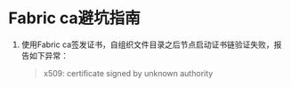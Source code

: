 # Fabric ca避坑指南

1. 使用Fabric ca签发证书，自组织文件目录之后节点启动证书链验证失败，报告如下异常：

   > x509: certificate signed by unknown authority

